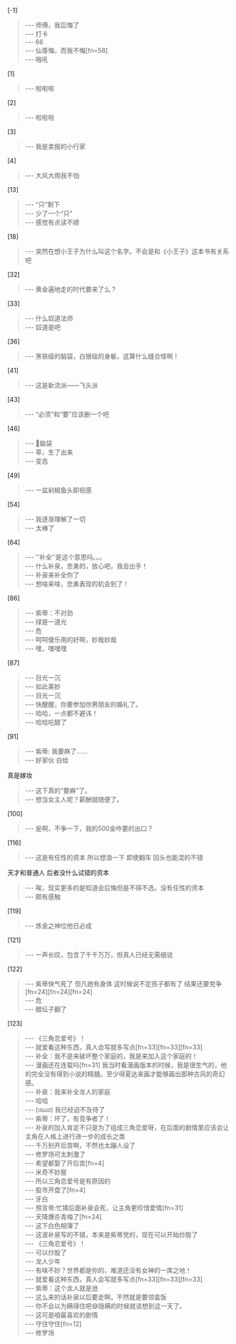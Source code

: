 
[-1] 
>--- 师傅，我后悔了<br>
>--- 打卡<br>
>--- 66<br>
>--- 仙尊悔，而我不悔[fn=58]<br>
>--- 哦吼<br>

[1] 
>--- 啦啦啦<br>

[2] 
>--- 啦啦啦<br>

[3] 
>--- 我是卖报的小行家<br>

[4] 
>--- 大风大雨我不怕<br>

[13] 
>--- “只”剩下<br>
>--- 少了一个“只”<br>
>--- 感觉有点读不顺<br>

[18] 
>--- 突然在想小王子为什么叫这个名字。不会是和《小王子》这本书有关系吧<br>

[32] 
>--- 黄金遍地走的时代要来了么？<br>

[33] 
>--- 什么奴道法师<br>
>--- 奴道是吧<br>

[36] 
>--- 黑铁级的脑袋，白银级的身躯，这算什么缝合怪啊！<br>

[41] 
>--- 这是新流派——飞头派<br>

[43] 
>--- “必须”和“要”应该删一个吧<br>

[46] 
>--- 🐢脑袋<br>
>--- 草，生了出来<br>
>--- 变态<br>

[49] 
>--- 一盆剁椒鱼头即视感<br>

[54] 
>--- 我逐渐理解了一切<br>
>--- 太棒了<br>

[64] 
>--- ''补全''是这个意思吗。。。<br>
>--- 什么补泉，忠勇的，放心吧，我会出手！<br>
>--- 补泉来补全你了<br>
>--- 想啥来啥，忠勇表现的机会到了！<br>

[86] 
>--- 紫蒂：不对劲<br>
>--- 绿是一道光<br>
>--- 危<br>
>--- 呵呵傻乐用的好啊，妙哉妙哉<br>
>--- 嘿，嘿嘿嘿<br>

[87] 
>--- 目光一沉<br>
>--- 如此美妙<br>
>--- 目光一沉<br>
>--- 快醒醒，你要参加你男朋友的婚礼了。<br>
>--- 哈哈，一点都不避讳！<br>
>--- 哈哈吃醋了<br>

[91] 
>--- 紫蒂: 我要麻了……<br>
>--- 好家伙
白给

真是嫁妆<br>
>--- 这下真的“要麻”了。<br>
>--- 想当女主人呢？薪酬就随便了。<br>

[100] 
>--- 是啊，不争一下，我的500金咋要的出口？<br>

[116] 
>--- 这是有任性的资本
所以想浪一下
即使翻车
回头也能混的不错

天才和普通人
后者没什么试错的资本<br>
>--- 唉，现实更多的是知道会后悔但是不得不选。没有任性的资本<br>
>--- 颇有感触<br>

[119] 
>--- 炼金之神位他日必成<br>

[121] 
>--- 一声长叹，包含了千千万万，但真人已经无需细说<br>

[122] 
>--- 紫蒂快气死了
但凡她有身体    这时候说不定孩子都有了
结果还要党争     [fn=24][fn=24][fn=24]<br>
>--- 危<br>
>--- 醋坛子翻了<br>

[123] 
>--- 《三角恋爱号》！<br>
>--- 就爱看这种东西，真人会写就多写点[fn=33][fn=33][fn=33]<br>
>--- 补全：我不是来破坏整个家庭的，我是来加入这个家庭的！<br>
>--- 漫画还在连载吗[fn=31] 我当时看漫画版本的时候，我是很生气的，他的完全没有得到小说的精髓。至少得夏达来画才能够画出那种古风的奇幻感。<br>
>--- 补泉：我来补全龙人的家庭<br>
>--- 哈哈<br>
>--- (ಡωಡ) 我已经迫不及待了<br>
>--- 紫蒂：坏了，有竞争者了！<br>
>--- 补泉的加入肯定不只是为了组成三角恋爱呀，在后面的剧情里应该会让主角在人格上进行进一步的成长之类<br>
>--- 千万别开后宫啊，不然也太蹦人设了<br>
>--- 修罗场可太刺激了<br>
>--- 希望都娶了开后宫[fn=4]<br>
>--- 米奇不妙屋<br>
>--- 所以三角恋爱号是有原因的<br>
>--- 股市开盘了[fn=4]<br>
>--- 牙白<br>
>--- 预言帝:忙猜后面补泉会死，让主角更珍惜爱情[fn=31]<br>
>--- 天降爆杀青梅了[fn=24]<br>
>--- 这下白色相簿了<br>
>--- 这波补泉写的不错，本来是紫蒂党的，现在可以开始炒股了<br>
>--- 《三角恋爱号》！<br>
>--- 可以炒股了<br>
>--- 龙人少年<br>
>--- 有啥不妙？世界都是你的，难道还没有女神的一席之地！<br>
>--- 就爱看这种东西，真人会写就多写点[fn=33][fn=33][fn=33]<br>
>--- 紫蒂：这个龙人就是逊<br>
>--- 这么来的话补泉以后要走啊，不然就是要领盒饭<br>
>--- 你不会以为瞒得住吧😅隐瞒的时候就该想到这一天了。<br>
>--- 这可是咱最喜欢的剧情<br>
>--- 守住守住[fn=12]<br>
>--- 修罗场<br>
